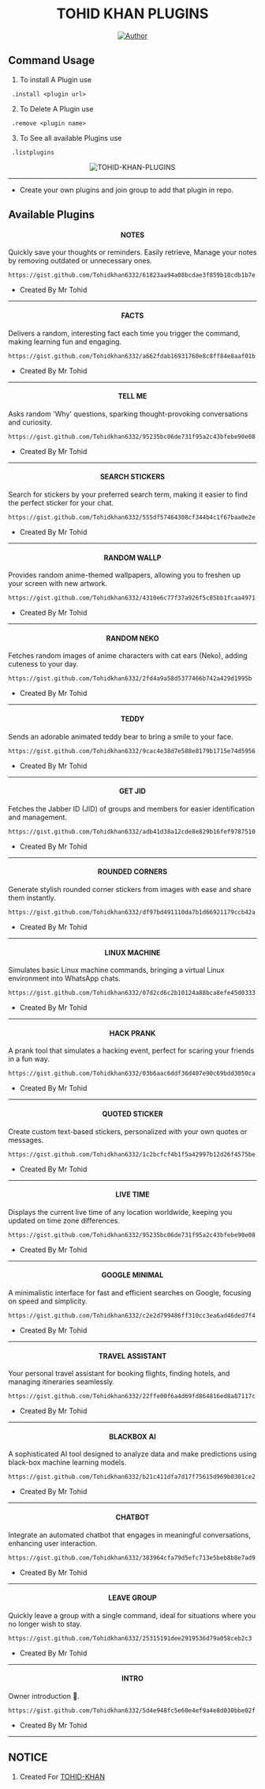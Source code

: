 <h1 align="center"> TOHID KHAN PLUGINS </h1>

<p align="center">
<a href="https://github.com/Tohidkhan6332/EXTERNAL-PLUGINS"><img title="Author" src="https://img.shields.io/badge/TOHID KHAN-PLUGINS-black?style=for-the-badge&logo=Github"></a>
<p/>

 ##  Command Usage

 1. To install A Plugin use 
 ```SH
  .install <plugin url>
 ```
2. To Delete A Plugin use
 ```SH
  .remove <plugin name>
 ```
3. To See all available Plugins use
 ```SH
  .listplugins
 ```

<p align="center"> <img src="https://komarev.com/ghpvc/?username=Tohidkhan6332&label=Visitors%20count&color=10d9c3&style=plastic" alt="TOHID-KHAN-PLUGINS" /> </p>


---

- Create your own plugins and join group to add that plugin in repo.




## Available Plugins

<h4 align="center"> NOTES </h1>

Quickly save your thoughts or reminders. Easily retrieve, Manage your notes by removing outdated or unnecessary ones.
```
https://gist.github.com/Tohidkhan6332/61823aa94a08bcdae3f859b18cdb1b7e
```
- Created By Mr Tohid 
---

<h4 align="center"> FACTS </h1>

Delivers a random, interesting fact each time you trigger the command, making learning fun and engaging.
```
https://gist.github.com/Tohidkhan6332/a662fdab16931760e8c8ff84e8aaf01b
```
- Created By Mr Tohid 
---

<h4 align="center"> TELL ME </h1>

Asks random 'Why' questions, sparking thought-provoking conversations and curiosity.
```
https://gist.github.com/Tohidkhan6332/95235bc06de731f95a2c43bfebe90e08
```
- Created By Mr Tohid 
---

<h4 align="center"> SEARCH STICKERS </h1>

Search for stickers by your preferred search term, making it easier to find the perfect sticker for your chat.
```
https://gist.github.com/Tohidkhan6332/555df57464308cf344b4c1f67baa0e2e
```
- Created By Mr Tohid 
---

<h4 align="center"> RANDOM WALLP </h1>

Provides random anime-themed wallpapers, allowing you to freshen up your screen with new artwork.
```
https://gist.github.com/Tohidkhan6332/4310e6c77f37a926f5c85bb1fcaa4971
```
- Created By Mr Tohid 
---

<h4 align="center"> RANDOM NEKO </h1>

Fetches random images of anime characters with cat ears (Neko), adding cuteness to your day.
```
https://gist.github.com/Tohidkhan6332/2fd4a9a58d5377466b742a429d1995b
```
- Created By Mr Tohid 
---

<h4 align="center"> TEDDY </h1>

Sends an adorable animated teddy bear to bring a smile to your face.
```
https://gist.github.com/Tohidkhan6332/9cac4e38d7e588e8179b1715e74d5956
```
- Created By Mr Tohid 
---

<h4 align="center"> GET JID </h1>

Fetches the Jabber ID (JID) of groups and members for easier identification and management.
```
https://gist.github.com/Tohidkhan6332/adb41d38a12cde8e829b16fef9787510
```
- Created By Mr Tohid 
---

<h4 align="center"> ROUNDED CORNERS </h1>

Generate stylish rounded corner stickers from images with ease and share them instantly.
```
https://gist.github.com/Tohidkhan6332/df97bd491110da7b1d66921179ccb42a
```
- Created By Mr Tohid 
---

<h4 align="center"> LINUX MACHINE </h1>

Simulates basic Linux machine commands, bringing a virtual Linux environment into WhatsApp chats.
```
https://gist.github.com/Tohidkhan6332/07d2cd6c2b10124a88bca8efe45d0333
```
- Created By Mr Tohid 
---

<h4 align="center"> HACK PRANK </h1>

A prank tool that simulates a hacking event, perfect for scaring your friends in a fun way.
```
https://gist.github.com/Tohidkhan6332/03b6aac6ddf36d407e90c69bdd3050ca
```
- Created By Mr Tohid 
---

<h4 align="center"> QUOTED STICKER </h1>

Create custom text-based stickers, personalized with your own quotes or messages.
```
https://gist.github.com/Tohidkhan6332/1c2bcfcf4b1f5a42997b12d26f4575be
```
- Created By Mr Tohid 
---

<h4 align="center"> LIVE TIME </h1>

Displays the current live time of any location worldwide, keeping you updated on time zone differences.
```
https://gist.github.com/Tohidkhan6332/95235bc06de731f95a2c43bfebe90e08
```
- Created By Mr Tohid 
---

<h4 align="center"> GOOGLE MINIMAL </h1>

A minimalistic interface for fast and efficient searches on Google, focusing on speed and simplicity.
```
https://gist.github.com/Tohidkhan6332/c2e2d799486ff310cc3ea6ad46ded7f4
```
- Created By Mr Tohid 
---

<h4 align="center"> TRAVEL ASSISTANT </h1>

Your personal travel assistant for booking flights, finding hotels, and managing itineraries seamlessly.
```
https://gist.github.com/Tohidkhan6332/22ffe00f6a4d69fd864816ed8a87117c
```
- Created By Mr Tohid 
---

<h4 align="center"> BLACKBOX AI </h1>

A sophisticated AI tool designed to analyze data and make predictions using black-box machine learning models.
```
https://gist.github.com/Tohidkhan6332/b21c411dfa7d17f75615d969b0301ce2
```
- Created By Mr Tohid 
---

<h4 align="center"> CHATBOT </h1>

Integrate an automated chatbot that engages in meaningful conversations, enhancing user interaction.
```
https://gist.github.com/Tohidkhan6332/383964cfa79d5efc713e5beb8b8e7ad9
```
- Created By Mr Tohid 
---

<h4 align="center"> LEAVE GROUP </h1>

Quickly leave a group with a single command, ideal for situations where you no longer wish to stay.
```
https://gist.github.com/Tohidkhan6332/25315191dee2919536d79a058ceb2c3
```
- Created By Mr Tohid 
---

<h4 align="center"> INTRO </h1>

Owner introduction 🙂.
```
https://gist.github.com/Tohidkhan6332/5d4e948fc5e60e4ef9a4e8d030bbe02f
```
- Created By Mr Tohid 
---


## NOTICE

1. Created For [TOHID-KHAN](https://github.com/Tohidkhan6332/TOHID-KHAN)

